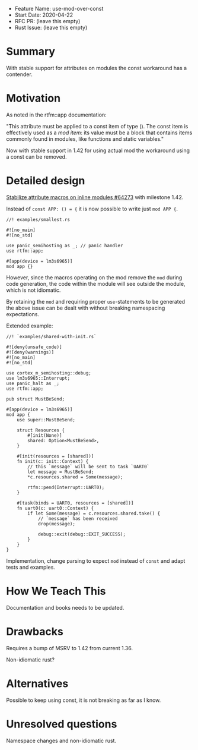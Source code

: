 - Feature Name: use-mod-over-const
- Start Date: 2020-04-22
- RFC PR: (leave this empty)
- Rust Issue: (leave this empty)

# Summary
[summary]: #summary

With stable support for attributes on modules the const workaround has a contender.

# Motivation
[motivation]: #motivation

As noted in the rtfm::app documentation: 

"This attribute must be applied to a const item of type ().
The const item is effectively used as a *mod item*: its value must be a block that contains items commonly found in modules, like functions and static variables."

Now with stable support in 1.42 for using actual mod the workaround using a const can be removed.

# Detailed design
[design]: #detailed-design

[Stabilize attribute macros on inline modules #64273](https://github.com/rust-lang/rust/pull/64273) with milestone 1.42.

Instead of `const APP: () = {` it is now possible to write just `mod APP {`.

```
//! examples/smallest.rs

#![no_main]
#![no_std]

use panic_semihosting as _; // panic handler
use rtfm::app;

#[app(device = lm3s6965)]
mod app {}
```

However, since the macros operating on the mod remove the `mod` during code generation, the code within the module will see outside the module, which is not idiomatic.

By retaining the `mod` and requiring proper `use`-statements to be generated the above issue can be dealt with without breaking namespacing expectations.

Extended example:

```
//! `examples/shared-with-init.rs`

#![deny(unsafe_code)]
#![deny(warnings)]
#![no_main]
#![no_std]

use cortex_m_semihosting::debug;
use lm3s6965::Interrupt;
use panic_halt as _;
use rtfm::app;

pub struct MustBeSend;

#[app(device = lm3s6965)]
mod app {
    use super::MustBeSend;

    struct Resources {
        #[init(None)]
        shared: Option<MustBeSend>,
    }

    #[init(resources = [shared])]
    fn init(c: init::Context) {
        // this `message` will be sent to task `UART0`
        let message = MustBeSend;
        *c.resources.shared = Some(message);

        rtfm::pend(Interrupt::UART0);
    }

    #[task(binds = UART0, resources = [shared])]
    fn uart0(c: uart0::Context) {
        if let Some(message) = c.resources.shared.take() {
            // `message` has been received
            drop(message);

            debug::exit(debug::EXIT_SUCCESS);
        }
    }
}
```


Implementation, change parsing to expect `mod` instead of `const` and adapt tests and examples.

# How We Teach This
[how-we-teach-this]: #how-we-teach-this

Documentation and books needs to be updated.

# Drawbacks
[drawbacks]: #drawbacks

Requires a bump of MSRV to 1.42 from current 1.36.

Non-idiomatic rust?

# Alternatives
[alternatives]: #alternatives

Possible to keep using const, it is not breaking as far as I know.

# Unresolved questions
[unresolved]: #unresolved-questions

Namespace changes and non-idiomatic rust.
